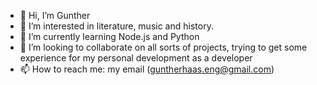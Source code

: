 - 👋 Hi, I’m Gunther
- 👀 I’m interested in literature, music and history.
- 🌱 I’m currently learning Node.js and Python
- 💞️ I’m looking to collaborate on all sorts of projects, trying to get some experience for my personal development as a developer
- 📫 How to reach me: my email (guntherhaas.eng@gmail.com)

<!---
eng-guntherhaas/eng-guntherhaas is a ✨ special ✨ repository because its `README.md` (this file) appears on your GitHub profile.
You can click the Preview link to take a look at your changes.
--->
